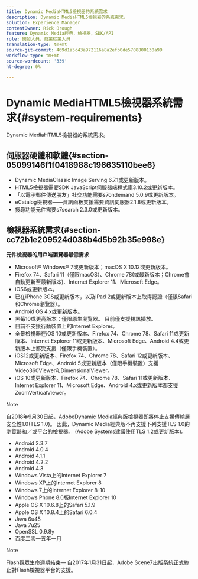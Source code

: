 ```yaml
---
title: Dynamic MediaHTML5檢視器的系統需求
description: Dynamic MediaHTML5檢視器的系統需求。
solution: Experience Manager
contentOwner: Rick Brough
feature: Dynamic Media經典，檢視器，SDK/API
role: 開發人員，商業從業人員
translation-type: tm+mt
source-git-commit: 469d1a5c43a972116a8a2efb0de5708800130a99
workflow-type: tm+mt
source-wordcount: '339'
ht-degree: 0%

---
```



# Dynamic MediaHTML5檢視器系統需求{#system-requirements}

Dynamic MediaHTML5檢視器的系統需求。

<!-- Updated January 13, 2021 from https://wiki.corp.adobe.com/pages/viewpage.action?spaceKey=scene7qa&title=s7Viewers%2C+S7SDK%2C+S7OnDemand+Release+Notes - Contact is Sasha -->

## 伺服器硬體和軟體{#section-05099146f1f0418988c196635110bee6}

* Dynamic MediaClassic Image Serving 6.7.1或更新版本。
* HTML5檢視器需要SDK JavaScript伺服器端程式庫3.10.2或更新版本。
* 「以電子郵件傳送朋友」社交功能需要s7ondemand 5.0.9或更新版本。
* eCatalog檢視器——資訊面板支援需要資訊伺服器2.1.8或更新版本。
* 搜尋功能元件需要s7search 2.3.0或更新版本。

## 檢視器系統需求{#section-cc72b1e209524d038b4d5b92b35e998e}

**元件檢視器的用戶端瀏覽器最低需求**

* Microsoft® Windows® 7或更新版本；macOS X 10.12或更新版本。
* Firefox 74、Safari 11（僅限macOS）、Chrome 78(或最新版本；Chrome會自動更新至最新版本)、Internet Explorer 11、Microsoft Edge。
* iOS6或更新版本。
* 已在iPhone 3GS或更新版本，以及iPad 2或更新版本上取得認證（僅限Safari和Chrome瀏覽器）。
* Android OS 4.x或更新版本。
* 黑莓10或更高版本；僅限原生瀏覽器。 目前僅支援視訊播放。
* 目前不支援行動裝置上的Internet Explorer。
* 全景檢視器在iOS 10或更新版本、Firefox 74、Chrome 78、Safari 11或更新版本、Internet Explorer 11或更新版本、Microsoft Edge、Android 4.4或更新版本上都受支援（僅限手機裝置）。
* iOS12或更新版本、Firefox 74、Chrome 78、Safari 12或更新版本、Microsoft Edge、Android 5或更新版本（僅限手機裝置）支援Video360Viewer和DimensionalViewer。
* iOS 10或更新版本、Firefox 74、Chrome 78、Safari 11或更新版本、Internet Explorer 11、Microsoft Edge、Android 4.x或更新版本都支援ZoomVerticalViewer。

>[!NOTE]
>
>自2018年9月30日起，AdobeDynamic Media經典版檢視器即將停止支援傳輸層安全性1.0(TLS 1.0)。 因此，Dynamic Media經典版不再支援下列支援TLS 1.0的瀏覽器和／或平台的檢視器。 (Adobe Systems建議使用TLS 1.2或更新版本)。

* Android 2.3.7
* Android 4.0.4
* Android 4.1.1
* Android 4.2.2
* Android 4.3
* Windows Vista上的Internet Explorer 7
* Windows XP上的Internet Explorer 8
* Windows 7上的Internet Explorer 8-10
* Windows Phone 8.0版Internet Explorer 10
* Apple OS X 10.6.8上的Safari 5.1.9
* Apple OS X 10.8.4上的Safari 6.0.4
* Java 6u45
* Java 7u25
* OpenSSL 0.9.8y
* 百度二零一五年一月

>[!NOTE]
>
>Flash觀眾生命週期結束— 自2017年1月31日起，Adobe Scene7出版系統正式終止對Flash檢視器平台的支援。
